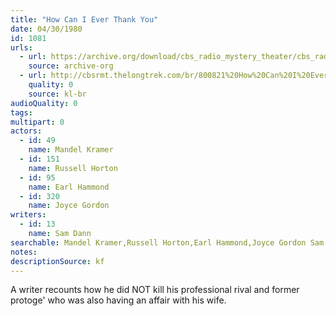 ```yaml
---
title: "How Can I Ever Thank You"
date: 04/30/1980
id: 1081
urls: 
  - url: https://archive.org/download/cbs_radio_mystery_theater/cbs_radio_mystery_theater-1051-1100.zip/cbs_radio_mystery_theater-1051-1100%2Fcbsrmt_1081_how_can_i_ever_thank_you.mp3
    source: archive-org
  - url: http://cbsrmt.thelongtrek.com/br/800821%20How%20Can%20I%20Ever%20Thank%20You-wndb.mp3
    quality: 0
    source: kl-br
audioQuality: 0
tags: 
multipart: 0
actors:  
  - id: 49
    name: Mandel Kramer  
  - id: 151
    name: Russell Horton  
  - id: 95
    name: Earl Hammond  
  - id: 320
    name: Joyce Gordon
writers:  
  - id: 13
    name: Sam Dann
searchable: Mandel Kramer,Russell Horton,Earl Hammond,Joyce Gordon Sam Dann
notes: 
descriptionSource: kf
---
```

A writer recounts how he did NOT kill his professional rival and former protoge' who was also having an affair with his wife.
